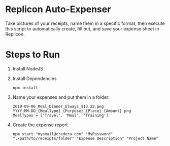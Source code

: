 # Replicon Auto-Expenser

Take pictures of your receipts, name them in a specific format, then execute this script to automatically create, fill out, and save your expense sheet in Replicon.

# Steps to Run

1. Install NodeJS
2. Install Dependencies

   `npm install`

3. Name your expenses and put them in a folder:

   ```
   2019-09-06_Meal_Dinner_Elways_$13.22.png
   YYYY-MM-DD_{MealType}_{Purpose}_{Place}_{Amount}.png
   MealTypes = ['Travel', 'Meal', 'Training']
   ```

4. Create the expense report

   `npm start "myemail@credera.com" "MyPassword" "./path/to/receipts/folder" "Expense Description" "Project Name"`
